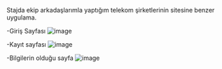 Stajda ekip arkadaşlarımla yaptığım telekom şirketlerinin sitesine benzer uygulama.

-Giriş Sayfası
![image](https://user-images.githubusercontent.com/92229764/191722059-5f3ba312-fd88-4328-ab02-943aa3c56192.png)


-Kayıt sayfası
![image](https://user-images.githubusercontent.com/92229764/191722256-dde898fc-4a32-4f79-8e6a-610cd72e5fd7.png)


-Bilgilerin olduğu sayfa
![image](https://user-images.githubusercontent.com/92229764/191725607-7d069981-f71f-4d32-ab98-0eba28e17fbf.png)
